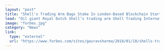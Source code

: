 ```yaml
---
layout: "post"
title: "Shell's Trading Arm Bags Stake In London-Based Blockchain Start-Up"
lead: "Oil giant Royal Dutch Shell’s trading arm Shell Trading International made a significant move into blockchain development on Thursday (18 January) by bagging a minority stake in London, U.K.-based start-up Applied Blockchain."
image: "forbes.jpg"
category: "News"
link:
  type: "external"
  url: "https://www.forbes.com/sites/gauravsharma/2018/01/18/shells-trading-arm-bags-stake-in-london-based-blockchain-start-up/#e9cd9ab213e2"
---
```

